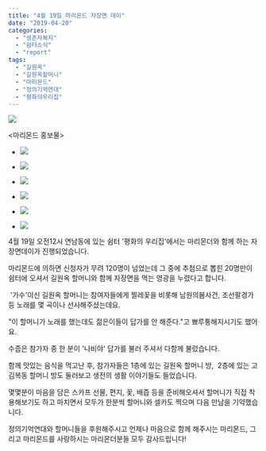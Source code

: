 ```yaml
---
title: "4월 19일 마리몬드 자장면 데이"
date: "2019-04-20"
categories: 
  - "생존자복지"
  - "쉼터소식"
  - "report"
tags: 
  - "길원옥"
  - "길원옥할머니"
  - "마리몬드"
  - "정의기억연대"
  - "평화의우리집"
---
```


![](https://r2.womenandwar.net/2019/04/temp_15540938138358444.jpg)

<마리몬드 홍보물>

- ![](https://r2.womenandwar.net/2019/04/20190419_115549-1024x768.jpg)
    
- ![](https://r2.womenandwar.net/2019/04/20190419_123714_HDR-1024x768.jpg)
    
- ![](https://r2.womenandwar.net/2019/04/20190419_131207_HDR-1024x768.jpg)
    
- ![](https://r2.womenandwar.net/2019/04/20190419_131649_HDR-1024x768.jpg)
    
- ![](https://r2.womenandwar.net/2019/04/20190419_135553_HDR-1024x768.jpg)
    
- ![](https://r2.womenandwar.net/2019/04/20190419_120002_HDR-1024x768.jpg)
    

4월 19일 오전12시 연남동에 있는 쉼터 '평화의 우리집'에서는 마리몬더와 함께 하는 자장면데이가 진행되었습니다. 

마리몬드에 의하면 신청자가 무려 120명이 넘었는데 그 중에 추첨으로 뽑힌 20명만이 쉼터에 오셔서 길원옥 할머니와 함께 자장면을 먹는 영광을 누렸다고 합니다.

 '가수'이신 길원옥 할머니는 참여자들에게 찔레꽃을 비롯해 남원의봄사건, 조선팔경가 등 노래를 몇 곡이나 선사해주셨는데요.

"이 할머니가 노래를 했는데도 젊은이들이 답가를 안 해준다."고 뾰루퉁해지시기도 했어요.

수줍은 참가자 중 한 분이 '나비야' 답가를 불러 주셔서 다함께 불렀습니다.

함께 맛있는 음식을 먹고난 후, 참가자들은 1층에 있는 길원옥 할머니 방,  2층에 있는 고 김복동 할머니 방도 둘러보고 생전의 생활 이야기들도 들었습니다.

몇몇분이 마음을 담은 스카프 선물, 편지, 꽃, 배즙 등을 준비해오셔서 할머니가 직접 착용해보기도 하고 마치면서 모두가 한분씩 할머니와 셀카도 찍으며 다음 만남을 기약했습니다.

정의기억연대와 할머니들을 후원해주시고 언제나 마음으로 함께 해주시는 마리몬드, 그리고 마리몬드를 사랑하시는 마리몬더분들 모두 감사드립니다!
